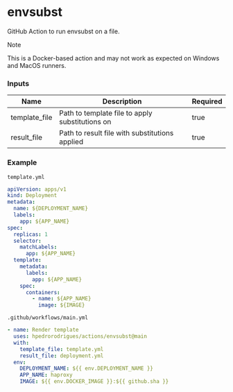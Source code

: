 # envsubst

GitHub Action to run envsubst on a file.

> [!NOTE]
> This is a Docker-based action and may not work as expected on Windows and MacOS runners.

### Inputs

| Name          | Description                                     | Required |
| ------------- | ----------------------------------------------- | -------- |
| template_file | Path to template file to apply substitutions on | true     |
| result_file   | Path to result file with substitutions applied  | true     |

### Example

`template.yml`

```yml
apiVersion: apps/v1
kind: Deployment
metadata:
  name: ${DEPLOYMENT_NAME}
  labels:
    app: ${APP_NAME}
spec:
  replicas: 1
  selector:
    matchLabels:
      app: ${APP_NAME}
  template:
    metadata:
      labels:
        app: ${APP_NAME}
    spec:
      containers:
        - name: ${APP_NAME}
          image: ${IMAGE}
```

`.github/workflows/main.yml`

```yml
- name: Render template
  uses: hpedrorodrigues/actions/envsubst@main
  with:
    template_file: template.yml
    result_file: deployment.yml
  env:
    DEPLOYMENT_NAME: ${{ env.DEPLOYMENT_NAME }}
    APP_NAME: haproxy
    IMAGE: ${{ env.DOCKER_IMAGE }}:${{ github.sha }}
```
